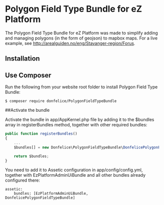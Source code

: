 # Polygon Field Type Bundle for eZ Platform

The Polygon Field Type Bundle for eZ Platform was made to simplify adding and managing polygons (in the form of geojson) to mapbox maps. For a live example, see http://arealguiden.no/eng/Stavanger-region/Forus.

## Installation

## Use Composer

Run the following from your website root folder to install Polygon Field Type Bundle:

```
$ composer require donfelice/PolygonFieldTypeBundle
```

##Activate the bundle

Activate the bundle in app/AppKernel.php file by adding it to the $bundles array in registerBundles method, together with other required bundles:

```javascript
public function registerBundles()
{
    ...
    $bundles[] = new Donfelice\PolygonFieldTypeBundle\DonfelicePolygonFieldTypeBundle();

    return $bundles;
}
```

You need to add it to Assetic configuration in app/config/config.yml, together with EzPlatformAdminUiBundle and all other bundles already configured there:

```
assetic:
    bundles: [EzPlatformAdminUiBundle, DonfelicePolygonFieldTypeBundle]
```

